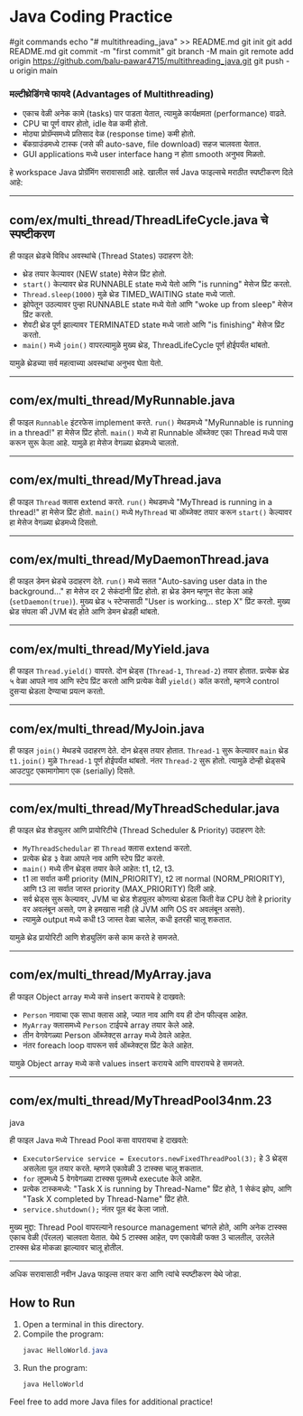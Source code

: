 # Java Coding Practice
#git commands
echo "# multithreading_java" >> README.md
git init
git add README.md
git commit -m "first commit"
git branch -M main
git remote add origin https://github.com/balu-pawar4715/multithreading_java.git
git push -u origin main

### मल्टीथ्रेडिंगचे फायदे (Advantages of Multithreading)

- एकाच वेळी अनेक कामे (tasks) पार पाडता येतात, त्यामुळे कार्यक्षमता (performance) वाढते.
- CPU चा पूर्ण वापर होतो, idle वेळ कमी होतो.
- मोठ्या प्रोग्रॅम्समध्ये प्रतिसाद वेळ (response time) कमी होतो.
- बॅकग्राउंडमध्ये टास्क (जसे की auto-save, file download) सहज चालवता येतात.
- GUI applications मध्ये user interface hang न होता smooth अनुभव मिळतो.

हे workspace Java प्रोग्रॅमिंग सरावासाठी आहे. खालील सर्व Java फाइल्सचे मराठीत स्पष्टीकरण दिले आहे:

---

## com/ex/multi_thread/ThreadLifeCycle.java चे स्पष्टीकरण

ही फाइल थ्रेडचे विविध अवस्थांचे (Thread States) उदाहरण देते:
- थ्रेड तयार केल्यावर (NEW state) मेसेज प्रिंट होतो.
- `start()` केल्यावर थ्रेड RUNNABLE state मध्ये येतो आणि "is running" मेसेज प्रिंट करतो.
- `Thread.sleep(1000)` मुळे थ्रेड TIMED_WAITING state मध्ये जातो.
- झोपेतून उठल्यावर पुन्हा RUNNABLE state मध्ये येतो आणि "woke up from sleep" मेसेज प्रिंट करतो.
- शेवटी थ्रेड पूर्ण झाल्यावर TERMINATED state मध्ये जातो आणि "is finishing" मेसेज प्रिंट करतो.
- `main()` मध्ये `join()` वापरल्यामुळे मुख्य थ्रेड, ThreadLifeCycle पूर्ण होईपर्यंत थांबतो.

यामुळे थ्रेडच्या सर्व महत्वाच्या अवस्थांचा अनुभव घेता येतो.

---

## com/ex/multi_thread/MyRunnable.java

ही फाइल `Runnable` इंटरफेस implement करते. `run()` मेथडमध्ये "MyRunnable is running in a thread!" हा मेसेज प्रिंट होतो. `main()` मध्ये हा Runnable ऑब्जेक्ट एका Thread मध्ये पास करून सुरू केला आहे. यामुळे हा मेसेज वेगळ्या थ्रेडमध्ये चालतो.

---

## com/ex/multi_thread/MyThread.java

ही फाइल `Thread` क्लास extend करते. `run()` मेथडमध्ये "MyThread is running in a thread!" हा मेसेज प्रिंट होतो. `main()` मध्ये `MyThread` चा ऑब्जेक्ट तयार करून `start()` केल्यावर हा मेसेज वेगळ्या थ्रेडमध्ये दिसतो.

---

## com/ex/multi_thread/MyDaemonThread.java

ही फाइल डेमन थ्रेडचे उदाहरण देते. `run()` मध्ये सतत "Auto-saving user data in the background..." हा मेसेज दर 2 सेकंदांनी प्रिंट होतो. हा थ्रेड डेमन म्हणून सेट केला आहे (`setDaemon(true)`). मुख्य थ्रेड ५ स्टेप्ससाठी "User is working... step X" प्रिंट करतो. मुख्य थ्रेड संपला की JVM बंद होते आणि डेमन थ्रेडही थांबतो.

---

## com/ex/multi_thread/MyYield.java

ही फाइल `Thread.yield()` वापरते. दोन थ्रेड्स (`Thread-1`, `Thread-2`) तयार होतात. प्रत्येक थ्रेड ५ वेळा आपले नाव आणि स्टेप प्रिंट करतो आणि प्रत्येक वेळी `yield()` कॉल करतो, म्हणजे control दुसऱ्या थ्रेडला देण्याचा प्रयत्न करतो.

---

## com/ex/multi_thread/MyJoin.java

ही फाइल `join()` मेथडचे उदाहरण देते. दोन थ्रेड्स तयार होतात. `Thread-1` सुरू केल्यावर `main` थ्रेड `t1.join()` मुळे `Thread-1` पूर्ण होईपर्यंत थांबतो. नंतर `Thread-2` सुरू होतो. त्यामुळे दोन्ही थ्रेड्सचे आउटपुट एकामागोमाग एक (serially) दिसते.

---

## com/ex/multi_thread/MyThreadSchedular.java

ही फाइल थ्रेड शेड्युलर आणि प्रायोरिटीचे (Thread Scheduler & Priority) उदाहरण देते:
- `MyThreadSchedular` हा `Thread` क्लास extend करतो.
- प्रत्येक थ्रेड ३ वेळा आपले नाव आणि स्टेप प्रिंट करतो.
- `main()` मध्ये तीन थ्रेड्स तयार केले आहेत: t1, t2, t3.
- t1 ला सर्वात कमी priority (MIN_PRIORITY), t2 ला normal (NORM_PRIORITY), आणि t3 ला सर्वात जास्त priority (MAX_PRIORITY) दिली आहे.
- सर्व थ्रेड्स सुरू केल्यावर, JVM चा थ्रेड शेड्युलर कोणत्या थ्रेडला किती वेळ CPU देतो हे priority वर अवलंबून असते, पण हे हमखास नाही (हे JVM आणि OS वर अवलंबून असते).
- त्यामुळे output मध्ये कधी t3 जास्त वेळा चालेल, कधी इतरही चालू शकतात.

यामुळे थ्रेड प्रायोरिटी आणि शेड्युलिंग कसे काम करते हे समजते.

---

## com/ex/multi_thread/MyArray.java

ही फाइल Object array मध्ये कसे insert करायचे हे दाखवते:
- `Person` नावाचा एक साधा क्लास आहे, ज्यात नाव आणि वय ही दोन फील्ड्स आहेत.
- `MyArray` क्लासमध्ये `Person` टाईपचे array तयार केले आहे.
- तीन वेगवेगळ्या Person ऑब्जेक्ट्स array मध्ये ठेवले आहेत.
- नंतर foreach loop वापरून सर्व ऑब्जेक्ट्स प्रिंट केले आहेत.

यामुळे Object array मध्ये कसे values insert करायचे आणि वापरायचे हे समजते.

---

## com/ex/multi_thread/MyThreadPool34nm.23
java

ही फाइल Java मध्ये Thread Pool कसा वापरायचा हे दाखवते:
- `ExecutorService service = Executors.newFixedThreadPool(3);` हे 3 थ्रेड्स असलेला पूल तयार करते. म्हणजे एकावेळी 3 टास्क्स चालू शकतात.
- `for` लूपमध्ये 5 वेगवेगळ्या टास्क्स पूलमध्ये execute केले आहेत.
- प्रत्येक टास्कमध्ये: "Task X is running by Thread-Name" प्रिंट होते, 1 सेकंद झोप, आणि "Task X completed by Thread-Name" प्रिंट होते.
- `service.shutdown();` नंतर पूल बंद केला जातो.

मुख्य मुद्दा: Thread Pool वापरल्याने resource management चांगले होते, आणि अनेक टास्क्स एकाच वेळी (पॅरलल) चालवता येतात. येथे 5 टास्क्स आहेत, पण एकावेळी फक्त 3 चालतील, उरलेले टास्क्स थ्रेड मोकळा झाल्यावर चालू होतील.

---

अधिक सरावासाठी नवीन Java फाइल्स तयार करा आणि त्यांचे स्पष्टीकरण येथे जोडा.

## How to Run

1. Open a terminal in this directory.
2. Compile the program:
   ```powershell
   javac HelloWorld.java
   ```
3. Run the program:
   ```powershell
   java HelloWorld
   ```

Feel free to add more Java files for additional practice!
